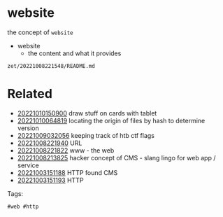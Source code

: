 # website

the concept of `website`

- website
  - the content and what it provides

` zet/20221008221548/README.md `

# Related

- [20221010150900](/zet/20221010150900/README.md) draw stuff on cards with tablet
- [20221010064819](/zet/20221010064819/README.md) locating the origin of files by hash to determine version
- [20221009032056](/zet/20221009032056/README.md) keeping track of htb ctf flags
- [20221008221940](/zet/20221008221940/README.md) URL
- [20221008221822](/zet/20221008221822/README.md) www - the web
- [20221008213825](/zet/20221008213825/README.md) hacker concept of CMS - slang lingo for web app / service
- [20221003151188](/zet/20221003151188/README.md) HTTP found CMS
- [20221003151193](/zet/20221003151193/README.md) HTTP

Tags:

    #web #http
